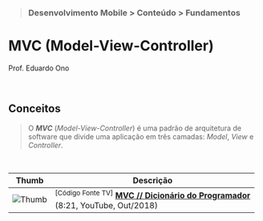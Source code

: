 > ### Desenvolvimento Mobile > Conteúdo > Fundamentos

# MVC (Model-View-Controller)

Prof. Eduardo Ono

<br>

## Conceitos

> O ___MVC___ (_Model-View-Controller_) é uma padrão de arquitetura de software que divide uma aplicação em três camadas: _Model_, _View_ e _Controller_.

<br>

| Thumb | Descrição |
| :-: | --- |
| ![Thumb](https://img.youtube.com/vi/jyTNhT67ZyY/default.jpg) | <sup>[Código Fonte TV]</sup> [__MVC // Dicionário do Programador__](https://www.youtube.com/watch?v=jyTNhT67ZyY) <br> (8:21, YouTube, Out/2018)

<br>
